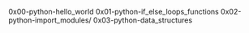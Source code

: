 0x00-python-hello_world
0x01-python-if_else_loops_functions
0x02-python-import_modules/
0x03-python-data_structures
